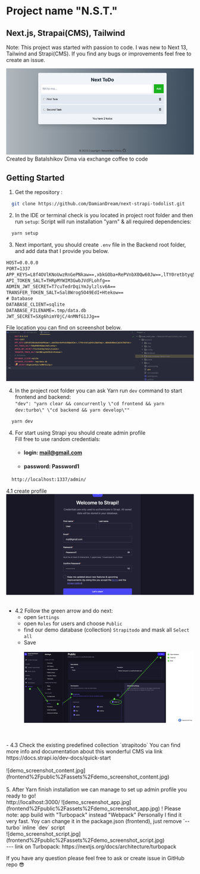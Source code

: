 # Project name "N.S.T."
Next.js, Strapai(CMS), Tailwind
--
Note: This project was started with passion to code. I was new to Next 13, Tailwind and Strapi(CMS). 
If you find any bugs or improvements feel free to create an issue.

![demo_screenshot.jpg](frontend%2Fpublic%2Fassets%2Fdemo_screenshot.jpg)
Created by Batalshikov Dima via exchange coffee to code

## Getting Started

1. Get the repository :

```bash
  git clone https://github.com/DamianDream/next-strapi-todolist.git
```

2. In the IDE or terminal check is you located in project root folder and then run `setup`:
   Script will run installation "yarn" & all required dependencies:
```bash
  yarn setup
```

3. Next important, you should create `.env` file in the Backend root folder, and add data that I provide you below.
```dotenv
HOST=0.0.0.0
PORT=1337
APP_KEYS=L8f4OVlKNoUwzRnGePNkaw==,xbkGOba+RePVnbX0Qw60Jw==,lTY0retbtyq5VSnJBpBtwg==,N8OwBn80m6IjwiHz7BdFUA==
API_TOKEN_SALT=THRpMYWIM3GwbJVdFLohfg==
ADMIN_JWT_SECRET=T7cuTedrDqiYmJylzlsv6A==
TRANSFER_TOKEN_SALT=Sal8Wrog5O49EdI+Htekow==
# Database
DATABASE_CLIENT=sqlite
DATABASE_FILENAME=.tmp/data.db
JWT_SECRET=SXg6himY0jC/4nMNfG1JJg==
```

File location you can find on screenshot below.
![demo_screenshot_env.jpg](frontend%2Fpublic%2Fassets%2Fdemo_screenshot_env.jpg)


4. In the project root folder you can ask Yarn run `dev` command to start frontend and backend: <br>
`"dev": "yarn clear && concurrently \"cd frontend && yarn dev:turbo\" \"cd backend && yarn develop\""`
```bash
  yarn dev  
```

4. For start using Strapi you should create admin profile<br>
    Fill free to use random credentials:<br>
   - #### login: mail@gmail.com<br>
   - #### password: Password1<br>
```bash
  http://localhost:1337/admin/
```
4.1 create profile
![strapi_step_1.jpg](frontend%2Fpublic%2Fassets%2Fstrapi_step_1.jpg)
<br>
<br>
- 4.2 Follow the green arrow and do next: <br>
    - open `Settings` <br>
    - open `Roles` for users and choose `Public` <br>
    - find our demo database (collection) `Strapitodo` and mask all `Select all` <br>
    - Save <br><br>
![strapi_step_2jpg.jpg](frontend%2Fpublic%2Fassets%2Fstrapi_step_2jpg.jpg)
<br>
<br>
- 4.3
Check the existing predefined collection `strapitodo`
You can find more info and documentation about this wonderful CMS via link https://docs.strapi.io/dev-docs/quick-start
<br>
<br>
![demo_screenshot_content.jpg](frontend%2Fpublic%2Fassets%2Fdemo_screenshot_content.jpg)
<br>
<br>
5. After Yarn finish installation we can manage to set up admin profile you ready to go! <br>
   http://localhost:3000/
![demo_screenshot_app.jpg](frontend%2Fpublic%2Fassets%2Fdemo_screenshot_app.jpg)
! Please note: app build with "Turbopack" instead "Webpack"
Personally I find it very fast. Yoy can change it in the package.json (frontend), just remove `--turbo` inline `dev` script <br>
![demo_screenshot_script.jpg](frontend%2Fpublic%2Fassets%2Fdemo_screenshot_script.jpg) <br>
---
link on Turbopack: 
https://nextjs.org/docs/architecture/turbopack

If you have any question please feel free to ask or create issue in GitHub repo 😎
